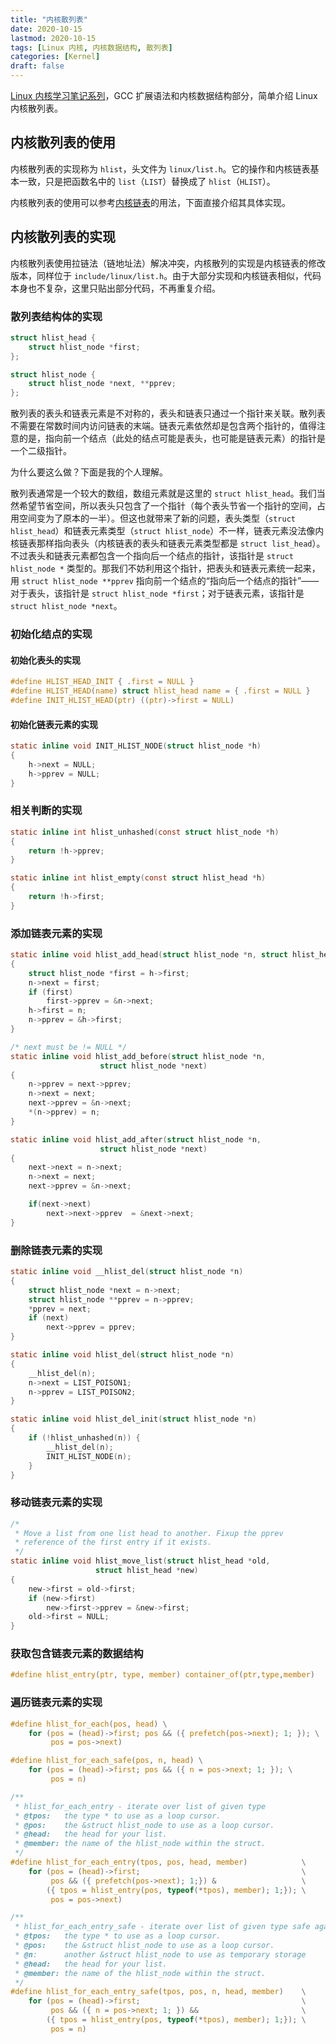 ```yaml
---
title: "内核散列表"
date: 2020-10-15
lastmod: 2020-10-15
tags: [Linux 内核, 内核数据结构, 散列表]
categories: [Kernel]
draft: false
---
```


[Linux 内核学习笔记系列](/posts/kernel/kernel)，GCC 扩展语法和内核数据结构部分，简单介绍 Linux 内核散列表。

<!--more-->

## 内核散列表的使用

内核散列表的实现称为 `hlist`，头文件为 `linux/list.h`。它的操作和内核链表基本一致，只是把函数名中的 `list`（`LIST`）替换成了 `hlist`（`HLIST`）。

内核散列表的使用可以参考[内核链表](/posts/kernel/data-structure/list)的用法，下面直接介绍其具体实现。

## 内核散列表的实现

内核散列表使用拉链法（链地址法）解决冲突，内核散列的实现是内核链表的修改版本，同样位于 `include/linux/list.h`。由于大部分实现和内核链表相似，代码本身也不复杂，这里只贴出部分代码，不再重复介绍。

### 散列表结构体的实现

```c
struct hlist_head {
    struct hlist_node *first;
};

struct hlist_node {
    struct hlist_node *next, **pprev;
};
```

散列表的表头和链表元素是不对称的，表头和链表只通过一个指针来关联。散列表不需要在常数时间内访问链表的末端。链表元素依然却是包含两个指针的，值得注意的是，指向前一个结点（此处的结点可能是表头，也可能是链表元素）的指针是一个二级指针。

为什么要这么做？下面是我的个人理解。

散列表通常是一个较大的数组，数组元素就是这里的 `struct hlist_head`。我们当然希望节省空间，所以表头只包含了一个指针（每个表头节省一个指针的空间，占用空间变为了原本的一半）。但这也就带来了新的问题，表头类型（`struct hlist_head`）和链表元素类型（`struct hlist_node`）不一样，链表元素没法像内核链表那样指向表头（内核链表的表头和链表元素类型都是 `struct list_head`）。不过表头和链表元素都包含一个指向后一个结点的指针，该指针是 `struct hlist_node *` 类型的。那我们不妨利用这个指针，把表头和链表元素统一起来，用 `struct hlist_node **pprev` 指向前一个结点的“指向后一个结点的指针”——对于表头，该指针是 `struct hlist_node *first`；对于链表元素，该指针是 `struct hlist_node *next`。

### 初始化结点的实现

#### 初始化表头的实现

```c
#define HLIST_HEAD_INIT { .first = NULL }
#define HLIST_HEAD(name) struct hlist_head name = { .first = NULL }
#define INIT_HLIST_HEAD(ptr) ((ptr)->first = NULL)
```

#### 初始化链表元素的实现

```c
static inline void INIT_HLIST_NODE(struct hlist_node *h)
{
    h->next = NULL;
    h->pprev = NULL;
}
```

### 相关判断的实现

```c
static inline int hlist_unhashed(const struct hlist_node *h)
{
    return !h->pprev;
}

static inline int hlist_empty(const struct hlist_head *h)
{
    return !h->first;
}
```

### 添加链表元素的实现

```c
static inline void hlist_add_head(struct hlist_node *n, struct hlist_head *h)
{
    struct hlist_node *first = h->first;
    n->next = first;
    if (first)
        first->pprev = &n->next;
    h->first = n;
    n->pprev = &h->first;
}

/* next must be != NULL */
static inline void hlist_add_before(struct hlist_node *n,
                    struct hlist_node *next)
{
    n->pprev = next->pprev;
    n->next = next;
    next->pprev = &n->next;
    *(n->pprev) = n;
}

static inline void hlist_add_after(struct hlist_node *n,
                    struct hlist_node *next)
{
    next->next = n->next;
    n->next = next;
    next->pprev = &n->next;

    if(next->next)
        next->next->pprev  = &next->next;
}
```

### 删除链表元素的实现

```c
static inline void __hlist_del(struct hlist_node *n)
{
    struct hlist_node *next = n->next;
    struct hlist_node **pprev = n->pprev;
    *pprev = next;
    if (next)
        next->pprev = pprev;
}

static inline void hlist_del(struct hlist_node *n)
{
    __hlist_del(n);
    n->next = LIST_POISON1;
    n->pprev = LIST_POISON2;
}

static inline void hlist_del_init(struct hlist_node *n)
{
    if (!hlist_unhashed(n)) {
        __hlist_del(n);
        INIT_HLIST_NODE(n);
    }
}
```

### 移动链表元素的实现

```c
/*
 * Move a list from one list head to another. Fixup the pprev
 * reference of the first entry if it exists.
 */
static inline void hlist_move_list(struct hlist_head *old,
                   struct hlist_head *new)
{
    new->first = old->first;
    if (new->first)
        new->first->pprev = &new->first;
    old->first = NULL;
}
```

### 获取包含链表元素的数据结构

```c
#define hlist_entry(ptr, type, member) container_of(ptr,type,member)
```

### 遍历链表元素的实现

```c
#define hlist_for_each(pos, head) \
    for (pos = (head)->first; pos && ({ prefetch(pos->next); 1; }); \
         pos = pos->next)

#define hlist_for_each_safe(pos, n, head) \
    for (pos = (head)->first; pos && ({ n = pos->next; 1; }); \
         pos = n)

/**
 * hlist_for_each_entry - iterate over list of given type
 * @tpos:   the type * to use as a loop cursor.
 * @pos:    the &struct hlist_node to use as a loop cursor.
 * @head:   the head for your list.
 * @member: the name of the hlist_node within the struct.
 */
#define hlist_for_each_entry(tpos, pos, head, member)            \
    for (pos = (head)->first;                                    \
         pos && ({ prefetch(pos->next); 1;}) &                   \
        ({ tpos = hlist_entry(pos, typeof(*tpos), member); 1;}); \
         pos = pos->next)

/**
 * hlist_for_each_entry_safe - iterate over list of given type safe against removal of list entry
 * @tpos:   the type * to use as a loop cursor.
 * @pos:    the &struct hlist_node to use as a loop cursor.
 * @n:      another &struct hlist_node to use as temporary storage
 * @head:   the head for your list.
 * @member: the name of the hlist_node within the struct.
 */
#define hlist_for_each_entry_safe(tpos, pos, n, head, member)    \
    for (pos = (head)->first;                                    \
         pos && ({ n = pos->next; 1; }) &&                       \
        ({ tpos = hlist_entry(pos, typeof(*tpos), member); 1;}); \
         pos = n)
```
